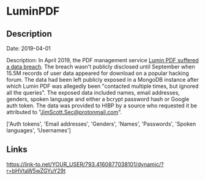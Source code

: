 # LuminPDF

## Description

Date: 2019-04-01

Description:
In April 2019, the PDF management service <a href="https://www.zdnet.com/article/data-of-24-3-million-lumin-pdf-users-shared-on-hacking-forum/" target="_blank" rel="noopener">Lumin PDF suffered a data breach</a>. The breach wasn't publicly disclosed until September when 15.5M records of user data appeared for download on a popular hacking forum. The data had been left publicly exposed in a MongoDB instance after which Lumin PDF was allegedly been &quot;contacted multiple times, but ignored all the queries&quot;. The exposed data included names, email addresses, genders, spoken language and either a bcrypt password hash or Google auth token. The data was provided to HIBP by a source who requested it be attributed to &quot;JimScott.Sec@protonmail.com&quot;.


['Auth tokens', 'Email addresses', 'Genders', 'Names', 'Passwords', 'Spoken languages', 'Usernames']

## Links

https://link-to.net/YOUR_USER/793.4160877038101/dynamic/?r=bHVtaW5wZGYuY29t